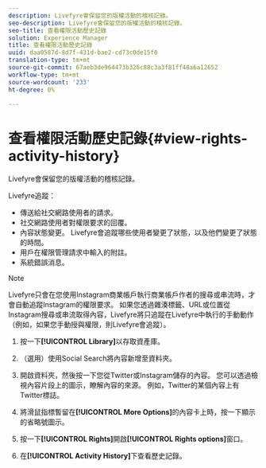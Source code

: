 ```yaml
---
description: Livefyre會保留您的版權活動的稽核記錄。
seo-description: Livefyre會保留您的版權活動的稽核記錄。
seo-title: 查看權限活動歷史記錄
solution: Experience Manager
title: 查看權限活動歷史記錄
uuid: daa0587d-8d7f-431d-bae2-cd73c0de15f0
translation-type: tm+mt
source-git-commit: 67aeb3de964473b326c88c3a3f81ff48a6a12652
workflow-type: tm+mt
source-wordcount: '233'
ht-degree: 0%

---
```



# 查看權限活動歷史記錄{#view-rights-activity-history}

Livefyre會保留您的版權活動的稽核記錄。

Livefyre追蹤：

* 傳送給社交網路使用者的請求。
* 社交網路使用者對權限要求的回覆。
* 內容狀態變更。 Livefyre會追蹤哪些使用者變更了狀態，以及他們變更了狀態的時間。
* 用戶在權限管理請求中輸入的附註。
* 系統錯誤消息。

>[!NOTE]
>
>Livefyre只會在您使用Instagram商業帳戶執行商業帳戶作者的搜尋或串流時，才會自動追蹤Instagram的權限要求。 如果您透過雜湊標籤、URL或位置從Instagram搜尋或串流取得內容，Livefyre將只追蹤在Livefyre中執行的手動動作（例如，如果您手動授與權限，則Livefyre會追蹤）。

1. 按一下&#x200B;**[!UICONTROL Library]**&#x200B;以存取資產庫。
1. （選用）使用Social Search將內容新增至資料夾。
1. 開啟資料夾，然後按一下您從Twitter或Instagram儲存的內容。 您可以透過檢視內容片段上的圖示，瞭解內容的來源。 例如，Twitter的某個內容上有Twitter標誌。
1. 將滑鼠指標暫留在&#x200B;**[!UICONTROL More Options]**&#x200B;的內容卡上時，按一下顯示的省略號圖示。
1. 按一下&#x200B;**[!UICONTROL Rights]**&#x200B;開啟&#x200B;**[!UICONTROL Rights options]**&#x200B;窗口。

1. 在&#x200B;**[!UICONTROL Activity History]**&#x200B;下查看歷史記錄。

